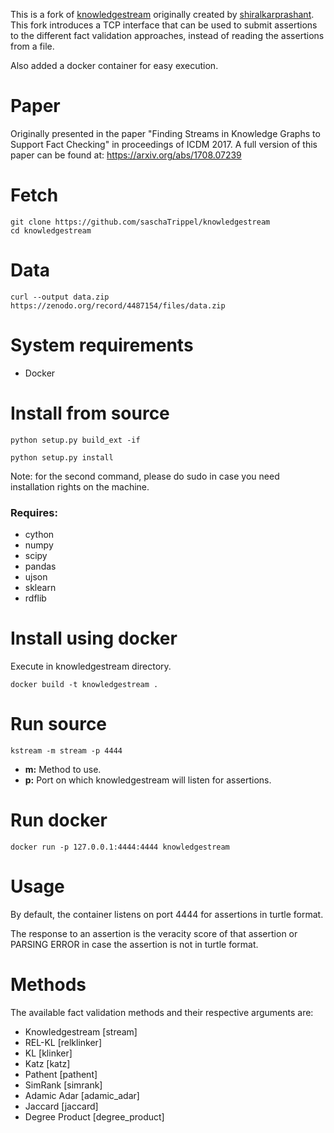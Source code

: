 This is a fork of [knowledgestream](https://github.com/shiralkarprashant/knowledgestream) originally created by [shiralkarprashant](https://github.com/shiralkarprashant).
This fork introduces a TCP interface that can be used to submit assertions to the different fact validation approaches, instead of reading the assertions from a file.

Also added a docker container for easy execution.

# Paper
Originally presented in the paper "Finding Streams in Knowledge Graphs to Support Fact Checking" in proceedings of ICDM 2017. A full version of this paper can be found at: https://arxiv.org/abs/1708.07239

# Fetch
```
git clone https://github.com/saschaTrippel/knowledgestream
cd knowledgestream
```

# Data
```
curl --output data.zip https://zenodo.org/record/4487154/files/data.zip

```

# System requirements

* Docker

# Install from source

```python setup.py build_ext -if```

```python setup.py install```

Note: for the second command, please do sudo in case you need installation rights on the machine.

### Requires:

* cython
* numpy
* scipy
* pandas
* ujson
* sklearn
* rdflib

# Install using docker
Execute in knowledgestream directory.
```
docker build -t knowledgestream .
```

# Run source
```
kstream -m stream -p 4444
```
* **m:** Method to use.
* **p:** Port on which knowledgestream will listen for assertions.

# Run docker
```
docker run -p 127.0.0.1:4444:4444 knowledgestream
```

# Usage
By default, the container listens on port 4444 for assertions in turtle format.

The response to an assertion is the veracity score of that assertion or PARSING ERROR in case the assertion is not in turtle format.

# Methods
The available fact validation methods and their respective arguments are:

* Knowledgestream [stream]
* REL-KL [relklinker]
* KL [klinker]
* Katz [katz]
* Pathent [pathent]
* SimRank [simrank]
* Adamic Adar [adamic_adar]
* Jaccard [jaccard]
* Degree Product [degree_product]